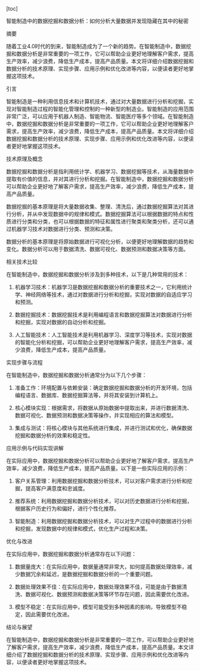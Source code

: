
[toc]                    
                
                
智能制造中的数据挖掘和数据分析：如何分析大量数据并发现隐藏在其中的秘密

摘要

随着工业4.0时代的到来，智能制造成为了一个新的趋势。在智能制造中，数据挖掘和数据分析是非常重要的一项工作，它可以帮助企业更好地理解客户需求，提高生产效率，减少浪费，降低生产成本，提高产品质量。本文将详细介绍数据挖掘和数据分析的技术原理、实现步骤、应用示例和优化改进等内容，以便读者更好地掌握这项技术。

引言

智能制造是一种利用信息技术和计算机技术，通过对大量数据进行分析和挖掘，实现对智能制造过程的智能化管理和控制的一种新型的制造业。智能制造的应用范围非常广泛，可以应用于机器人制造、智能物流、智能医疗等多个领域。在智能制造中，数据挖掘和数据分析是非常重要的一项工作，它可以帮助企业更好地理解客户需求，提高生产效率，减少浪费，降低生产成本，提高产品质量。本文将详细介绍数据挖掘和数据分析的技术原理、实现步骤、应用示例和优化改进等内容，以便读者更好地掌握这项技术。

技术原理及概念

数据挖掘和数据分析是指利用统计学、机器学习、数据挖掘等技术，从海量数据中提取有价值的信息，并对其进行分析和挖掘。在智能制造中，数据挖掘和数据分析可以帮助企业更好地了解客户需求，提高生产效率，减少浪费，降低生产成本，提高产品质量。

数据挖掘的基本原理是将大量数据收集、整理、清洗后，通过数据挖掘算法对其进行分析，并从中发现数据中的规律和模式。数据挖掘算法可以根据数据的特点和性质进行分类和分类，也可以根据数据的特征和属性进行聚类和聚类分析，还可以通过机器学习技术对数据进行分类、预测和决策。

数据分析的基本原理是将原始数据进行可视化分析，以便更好地理解数据的趋势和变化。数据分析可以用于数据清洗、数据可视化、数据预测和数据决策等方面。

相关技术比较

在智能制造中，数据挖掘和数据分析涉及到多种技术，以下是几种常用的技术：

1. 机器学习技术：机器学习是数据挖掘和数据分析的重要技术之一，它利用统计学、神经网络等技术，通过对数据进行分析和挖掘，实现对数据的自适应学习和预测。

2. 数据挖掘技术：数据挖掘技术是利用编程语言和数据挖掘算法对数据进行分析和挖掘，实现对数据的自动分析和挖掘。

3. 人工智能技术：人工智能技术是利用机器学习、深度学习等技术，实现对数据的智能化分析和挖掘，可以帮助企业更好地理解客户需求，提高生产效率，减少浪费，降低生产成本，提高产品质量。

实现步骤与流程

在智能制造中，数据挖掘和数据分析通常分为以下几个步骤：

1. 准备工作：环境配置与依赖安装：确定数据挖掘和数据分析的开发环境，包括编程语言、数据库、数据挖掘算法等，并将其安装到计算机上。

2. 核心模块实现：根据需求，将数据从原始数据中提取出来，并进行数据清洗、数据可视化、数据预测和数据决策等操作，并实现相应的算法和模型。

3. 集成与测试：将核心模块与其他系统进行集成，并进行测试和优化，确保数据挖掘和数据分析的效果和稳定性。

应用示例与代码实现讲解

在实际应用中，数据挖掘和数据分析可以帮助企业更好地了解客户需求，提高生产效率，减少浪费，降低生产成本，提高产品质量。以下是一些实际应用的示例：

1. 客户关系管理：利用数据挖掘和数据分析技术，可以对客户需求进行分析和挖掘，提高客户满意度和忠诚度。

2. 推荐系统：利用数据挖掘和数据分析技术，可以对历史数据进行分析和挖掘，根据客户历史行为和偏好，进行个性化推荐。

3. 智能制造：利用数据挖掘和数据分析技术，可以对生产过程中的数据进行分析和挖掘，发现数据中的规律和模式，优化生产过程和决策。

优化与改进

在实际应用中，数据挖掘和数据分析通常存在以下问题：

1. 数据量庞大：在实际应用中，数据量通常非常大，如何提高数据处理效率，减少数据冗余和延迟，是数据挖掘和数据分析的一个重要问题。

2. 数据处理效果不佳：在实际应用中，数据处理效果不佳，可能是由于数据清洗、数据可视化、数据预测和数据决策等环节存在问题，因此需要优化改进。

3. 模型不稳定：在实际应用中，模型可能受到多种因素的影响，导致模型不稳定，因此需要优化改进。

结论与展望

在智能制造中，数据挖掘和数据分析是非常重要的一项工作，可以帮助企业更好地了解客户需求，提高生产效率，减少浪费，降低生产成本，提高产品质量。本文详细介绍了数据挖掘和数据分析的技术原理、实现步骤、应用示例和优化改进等内容，以便读者更好地掌握这项技术。

